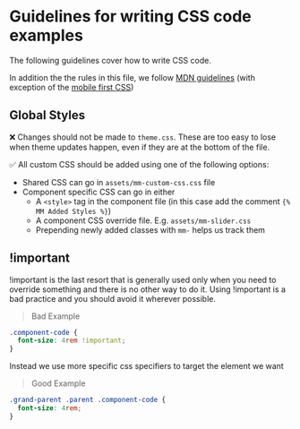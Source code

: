 # Guidelines for writing CSS code examples
The following guidelines cover how to write CSS code.

In addition the the rules in this file, we follow [MDN guidelines](https://developer.mozilla.org/en-US/docs/MDN/Writing_guidelines/Writing_style_guide/Code_style_guide/CSS) (with exception of the [mobile first CSS](https://developer.mozilla.org/en-US/docs/MDN/Writing_guidelines/Writing_style_guide/Code_style_guide/CSS#mobile-first_media_queries))

## Global Styles
❌ Changes should not be made to `theme.css`. These are too easy to lose when theme updates happen, even if they are at the bottom of the file.

✅ All custom CSS should be added using one of the following options:
- Shared CSS can go in `assets/mm-custom-css.css` file
- Component specific CSS can go in either
  - A `<style>` tag in the component file (in this case add the comment `{% MM Added Styles %}`)
  - A component CSS override file. E.g. `assets/mm-slider.css`
  - Prepending newly added classes with `mm-` helps us track them

## !important
!important is the last resort that is generally used only when you need to override something and there is no other way to do it. Using !important is a bad practice and you should avoid it wherever possible.

> Bad Example
```css example-bad
.component-code {
  font-size: 4rem !important;
}
```

Instead we use more specific css specifiers to target the element we want

> Good Example
```css example-bad
.grand-parent .parent .component-code {
  font-size: 4rem;
}
```
